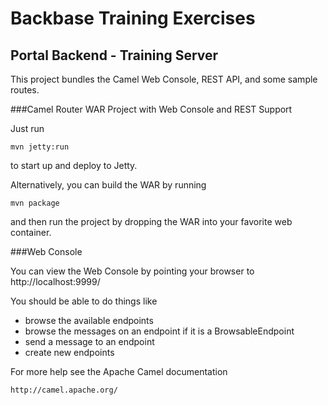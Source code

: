 # Backbase Training Exercises

## Portal Backend - Training Server

This project bundles the Camel Web Console, REST API, and some sample routes.

###Camel Router WAR Project with Web Console and REST Support

Just run

```
mvn jetty:run
```

to start up and deploy to Jetty.

Alternatively, you can build the WAR by running

```
mvn package
```

and then run the project by dropping the WAR into your favorite web container.

###Web Console

You can view the Web Console by pointing your browser to http://localhost:9999/

You should be able to do things like

* browse the available endpoints
* browse the messages on an endpoint if it is a BrowsableEndpoint
* send a message to an endpoint
* create new endpoints

For more help see the Apache Camel documentation

    http://camel.apache.org/
    
